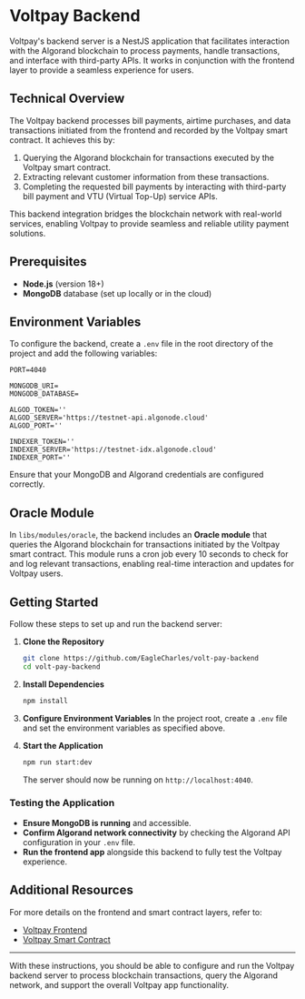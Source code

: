 # Voltpay Backend

Voltpay's backend server is a NestJS application that facilitates interaction with the Algorand blockchain to process payments, handle transactions, and interface with third-party APIs. It works in conjunction with the frontend layer to provide a seamless experience for users.

## Technical Overview

The Voltpay backend processes bill payments, airtime purchases, and data transactions initiated from the frontend and recorded by the Voltpay smart contract. It achieves this by:

1. Querying the Algorand blockchain for transactions executed by the Voltpay smart contract.
2. Extracting relevant customer information from these transactions.
3. Completing the requested bill payments by interacting with third-party bill payment and VTU (Virtual Top-Up) service APIs.

This backend integration bridges the blockchain network with real-world services, enabling Voltpay to provide seamless and reliable utility payment solutions.

## Prerequisites

- **Node.js** (version 18+)
- **MongoDB** database (set up locally or in the cloud)

## Environment Variables

To configure the backend, create a `.env` file in the root directory of the project and add the following variables:

```plaintext
PORT=4040

MONGODB_URI=
MONGODB_DATABASE=

ALGOD_TOKEN=''
ALGOD_SERVER='https://testnet-api.algonode.cloud'
ALGOD_PORT=''

INDEXER_TOKEN=''
INDEXER_SERVER='https://testnet-idx.algonode.cloud'
INDEXER_PORT=''
```

Ensure that your MongoDB and Algorand credentials are configured correctly.

## Oracle Module

In `libs/modules/oracle`, the backend includes an **Oracle module** that queries the Algorand blockchain for transactions initiated by the Voltpay smart contract. This module runs a cron job every 10 seconds to check for and log relevant transactions, enabling real-time interaction and updates for Voltpay users.

## Getting Started

Follow these steps to set up and run the backend server:

1. **Clone the Repository**
   ```bash
   git clone https://github.com/EagleCharles/volt-pay-backend
   cd volt-pay-backend
   ```

2. **Install Dependencies**
   ```bash
   npm install
   ```

3. **Configure Environment Variables**
   In the project root, create a `.env` file and set the environment variables as specified above.

4. **Start the Application**
   ```bash
   npm run start:dev
   ```

   The server should now be running on `http://localhost:4040`.

### Testing the Application

- **Ensure MongoDB is running** and accessible.
- **Confirm Algorand network connectivity** by checking the Algorand API configuration in your `.env` file.
- **Run the frontend app** alongside this backend to fully test the Voltpay experience.

## Additional Resources

For more details on the frontend and smart contract layers, refer to:
- [Voltpay Frontend](https://github.com/charleswayne18/volt-pay-algorand-hackathon)
- [Voltpay Smart Contract](https://github.com/charleswayne18/volt-pay-smart-contract)

---

With these instructions, you should be able to configure and run the Voltpay backend server to process blockchain transactions, query the Algorand network, and support the overall Voltpay app functionality.
